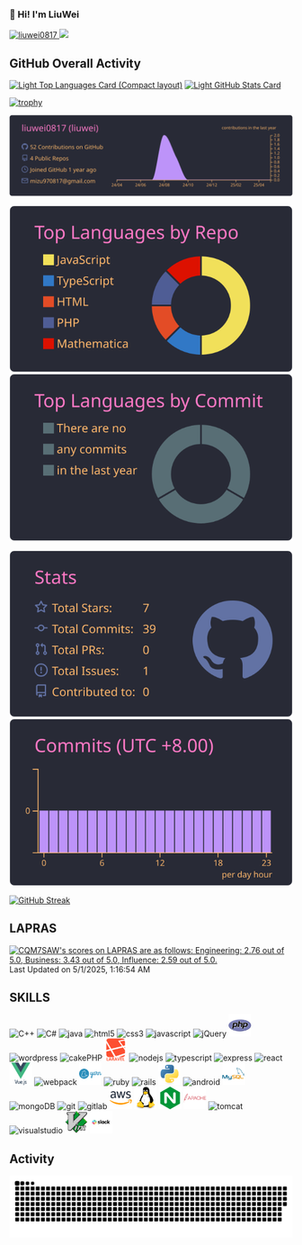 ### 👋 Hi! I'm LiuWei

<p align="left"> 
  <a href="https://github.com/liuwei0817/liuwei0817/"　target="_blank" rel="noopener noreferrer">
    <img src="https://komarev.com/ghpvc/?username=liuwei0817" alt="liuwei0817" />
  </a>
  <a href="https://github.com/SuguruOoki"　target="_blank" rel="noopener noreferrer">
    <img height="20" src="https://img.shields.io/github/followers/liuwei0817?label=follow&logo=github&style=flat" />
  </a>
</p>

## GitHub Overall Activity

[![Light Top Languages Card (Compact layout)](https://github-readme-stats.vercel.app/api/top-langs/?username=liuwei0817&langs_count=8&hide=batchfile,dockerfile,m4,makefile,shell&layout=compact&theme=dark&count_private=true)](https://github.com/liuwei0817/github-readme-stats)
[![Light GitHub Stats Card](https://github-readme-stats.vercel.app/api?username=liuwei0817&show_icons=true&count_private=true&theme=dark)](https://github.com/liuwei0817/github-readme-statsy)

[![trophy](https://github-profile-trophy.vercel.app/?username=liuwei0817&theme=gruvbox)](https://github.com/liuwei0817/github-profile-trophy)

[![](https://raw.githubusercontent.com/liuwei0817/liuwei0817/master/profile-summary-card-output/dracula/0-profile-details.svg)](https://github.com/vn7n24fzkq/github-profile-summary-cards)

[![](https://raw.githubusercontent.com/liuwei0817/liuwei0817/master/profile-summary-card-output/dracula/1-repos-per-language.svg)](https://github.com/vn7n24fzkq/github-profile-summary-cards)[![](https://raw.githubusercontent.com/liuwei0817/liuwei0817/master/profile-summary-card-output/dracula/2-most-commit-language.svg)](https://github.com/vn7n24fzkq/github-profile-summary-cards)

[![](https://raw.githubusercontent.com/liuwei0817/liuwei0817/master/profile-summary-card-output/dracula/3-stats.svg)](https://github.com/vn7n24fzkq/github-profile-summary-cards)
[![](https://raw.githubusercontent.com/liuwei0817/liuwei0817/master/profile-summary-card-output/dracula/4-productive-time.svg)](https://github.com/vn7n24fzkq/github-profile-summary-cards)


[![GitHub Streak](http://github-readme-streak-stats.herokuapp.com?user=liuwei0817&theme=dark&hide_border=true&currStreakNum=DD2727)](https://git.io/streak-stats)

## LAPRAS
<!--START_SECTION:lapras-card-->
<p ><a href="https://lapras.com/public/CQM7SAW" target="_blank" rel="noopener noreferrer"><img alt="CQM7SAW's scores on LAPRAS are as follows: Engineering: 2.76 out of 5.0, Business: 3.43 out of 5.0, Influence: 2.59 out of 5.0." src="https://lapras-card-generator.vercel.app/api/svg?e=2.76&b=3.43&i=2.59&b1=%23232323&b2=%236d6d6d&i1=%23212121&i2=%23818181&l=en" width="400" ></a>  
Last Updated on 5/1/2025, 1:16:54 AM</p>
<!--END_SECTION:lapras-card-->

## SKILLS
<p align="left">
  <img src="https://icongr.am/devicon/cplusplus-original.svg" alt="C++" width="40" height="40"/>
  <img src="https://icongr.am/devicon/csharp-original.svg" alt="C#" width="40" height="40"/>
  <img src="https://icongr.am/devicon/java-original.svg" alt="java" width="40" height="40"/>
  <img src="https://icongr.am/devicon/html5-original.svg" alt="html5" width="40" height="40"/>
  <img src="https://icongr.am/devicon/css3-original.svg" alt="css3" width="40" height="40"/>
  <img src="https://icongr.am/devicon/javascript-original.svg" alt="javascript" width="40" height="40"/>
  <img src="https://icongr.am/devicon/jquery-original-wordmark.svg" alt="jQuery" width="40" height="40"/>
  <img src="https://raw.githubusercontent.com/devicons/devicon/9c6bfdb9783cdfe1018666ed76adcfd3eab6fad6/icons/php/php-original.svg" alt="php" width="40" height="40"/>
  <img src="https://icongr.am/devicon/wordpress-original.svg" alt="wordpress" width="40" height="40"/>
  <img src="https://icongr.am/devicon/cakephp-original.svg" alt="cakePHP" width="40" height="40"/>
  <img src="https://raw.githubusercontent.com/devicons/devicon/9c6bfdb9783cdfe1018666ed76adcfd3eab6fad6/icons/laravel/laravel-plain-wordmark.svg" alt="laravel" width="40" height="40"/>
  <img src="https://icongr.am/devicon/nodejs-original.svg" alt="nodejs" width="40" height="40"/>
  <img src="https://icongr.am/devicon/typescript-original.svg" alt="typescript" width="40" height="40"/>
  <img src="https://icongr.am/devicon/express-original.svg" alt="express" width="40" height="40"/>
  <img src="https://icongr.am/devicon/react-original.svg" alt="react" width="40" height="40"/>
  <img src="https://raw.githubusercontent.com/devicons/devicon/9c6bfdb9783cdfe1018666ed76adcfd3eab6fad6/icons/vuejs/vuejs-original-wordmark.svg" alt="vue.js" width="40" height="40"/>
  <img src="https://icongr.am/devicon/webpack-original.svg" alt="webpack" width="40" height="40"/>
  <img src="https://raw.githubusercontent.com/devicons/devicon/9c6bfdb9783cdfe1018666ed76adcfd3eab6fad6/icons/yarn/yarn-original-wordmark.svg" height="40" width="40">
  <img src="https://icongr.am/devicon/ruby-original.svg" alt="ruby" width="40" height="40"/>
  <img src="https://icongr.am/devicon/rails-original-wordmark.svg" alt="rails" width="40" height="40"/>
  <img src="https://raw.githubusercontent.com/devicons/devicon/9c6bfdb9783cdfe1018666ed76adcfd3eab6fad6/icons/python/python-original.svg" alt="python" width="40" height="40"/>
  <img src="https://icongr.am/devicon/android-original.svg" alt="android" width="40" height="40"/>
  <img src="https://raw.githubusercontent.com/devicons/devicon/9c6bfdb9783cdfe1018666ed76adcfd3eab6fad6/icons/mysql/mysql-original-wordmark.svg" alt="mysql" width="40" height="40"/>
  <img src="https://icongr.am/devicon/mongodb-original.svg" alt="mongoDB" width="40" height="40"/>
  <img src="https://www.vectorlogo.zone/logos/git-scm/git-scm-icon.svg" alt="git" width="40" height="40"/>
  <img src="https://icongr.am/devicon/gitlab-original.svg" alt="gitlab" width="40" height="40"/>
  <img src="https://raw.githubusercontent.com/devicons/devicon/9c6bfdb9783cdfe1018666ed76adcfd3eab6fad6/icons/amazonwebservices/amazonwebservices-original-wordmark.svg"   <img src="https://raw.githubusercontent.com/devicons/devicon/9c6bfdb9783cdfe1018666ed76adcfd3eab6fad6/icons/docker/docker-original-wordmark.svg" alt="docker" width="40" height="40"/>
  <img src="https://raw.githubusercontent.com/devicons/devicon/9c6bfdb9783cdfe1018666ed76adcfd3eab6fad6/icons/linux/linux-original.svg" alt="linux" width="40" height="40"/>
  <img src="https://raw.githubusercontent.com/devicons/devicon/9c6bfdb9783cdfe1018666ed76adcfd3eab6fad6/icons/nginx/nginx-original.svg" alt="nginx" width="40" height="40"/>
  <img src="https://raw.githubusercontent.com/devicons/devicon/9c6bfdb9783cdfe1018666ed76adcfd3eab6fad6/icons/apache/apache-line-wordmark.svg" height="40" width="40">
  <img src="https://icongr.am/devicon/tomcat-original.svg" alt="tomcat" width="40" height="40"/>
  <img src="https://icongr.am/devicon/visualstudio-plain.svg" alt="visualstudio" width="40" height="40"/>
  <img src="https://raw.githubusercontent.com/devicons/devicon/9c6bfdb9783cdfe1018666ed76adcfd3eab6fad6/icons/vim/vim-original.svg" height="40" width="40">
  <img src="https://raw.githubusercontent.com/devicons/devicon/9c6bfdb9783cdfe1018666ed76adcfd3eab6fad6/icons/slack/slack-original-wordmark.svg" height="40" width="40">
</p>

## Activity
![github-contribution-grid-snake](https://raw.githubusercontent.com/liuwei0817/liuwei0817/main/img/snake.svg#gh-light-mode-only)
